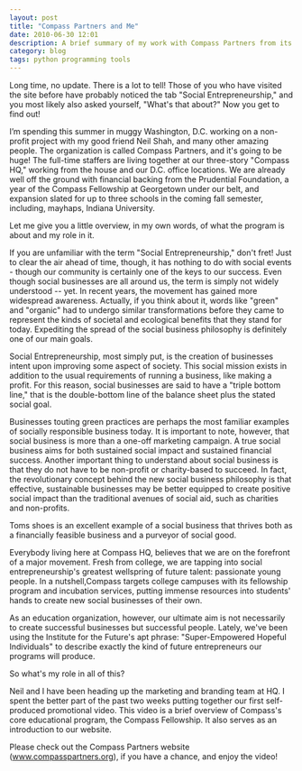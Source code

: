 ```yaml
---
layout: post
title: "Compass Partners and Me"
date: 2010-06-30 12:01
description: A brief summary of my work with Compass Partners from its early days.
category: blog
tags: python programming tools
---
```


Long time, no update. There is a lot to tell! Those of you who have visited the site before have probably noticed the tab "Social Entrepreneurship," and you most likely also asked yourself, "What's that about?" Now you get to find out!

I’m spending this summer in muggy Washington, D.C. working on a non-profit project with my good friend Neil Shah, and many other amazing people. The organization is called Compass Partners, and it's going to be huge! The full-time staffers are living together at our three-story "Compass HQ," working from the house and our D.C. office locations. We are already well off the ground with financial backing from the Prudential Foundation, a year of the Compass Fellowship at Georgetown under our belt, and expansion slated for up to three schools in the coming fall semester, including, mayhaps, Indiana University.

Let me give you a little overview, in my own words, of what the program is about and my role in it.

If you are unfamiliar with the term "Social Entrepreneurship," don't fret! Just to clear the air ahead of time, though, it has nothing to do with social events - though our community is certainly one of the keys to our success. Even though social businesses are all around us, the term is simply not widely understood -- yet. In recent years, the movement has gained more widespread awareness. Actually, if you think about it, words like "green" and "organic" had to undergo similar transformations before they came to represent the kinds of societal and ecological benefits that they stand for today. Expediting the spread of the social business philosophy is definitely one of our main goals.

Social Entrepreneurship, most simply put, is the creation of businesses intent upon improving some aspect of society. This social mission exists in addition to the usual requirements of running a business, like making a profit. For this reason, social businesses are said to have a "triple bottom line," that is the double-bottom line of the balance sheet plus the stated social goal.

Businesses touting green practices are perhaps the most familiar examples of socially responsible business today. It is important to note, however, that social business is more than a one-off marketing campaign. A true social business aims for both sustained social impact and sustained financial success. Another important thing to understand about social business is that they do not have to be non-profit or charity-based to succeed. In fact, the revolutionary concept behind the new social business philosophy is that effective, sustainable businesses may be better equipped to create positive social impact than the traditional avenues of social aid, such as charities and non-profits.

Toms shoes is an excellent example of a social business that thrives both as a financially feasible business and a purveyor of social good.

Everybody living here at Compass HQ, believes that we are on the forefront of a major movement. Fresh from college, we are tapping into social entrepreneurship's greatest wellspring of future talent: passionate young people. In a nutshell,Compass targets college campuses with its fellowship program and incubation services, putting immense resources into students' hands to create new social businesses of their own.

As an education organization, however, our ultimate aim is not necessarily to create successful businesses but successful people. Lately, we've been using the Institute for the Future's apt phrase: "Super-Empowered Hopeful Individuals" to describe exactly the kind of future entrepreneurs our programs will produce.

So what's my role in all of this?

Neil and I have been heading up the marketing and branding team at HQ. I spent the better part of the past two weeks putting together our first self-produced promotional video. This video is a brief overview of Compass's core educational program, the Compass Fellowship. It also serves as an introduction to our website.

Please check out the Compass Partners website (www.compasspartners.org), if you have a chance, and enjoy the video!
